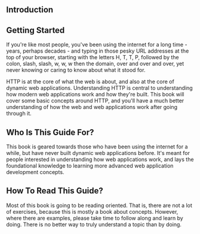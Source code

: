 ## Introduction

## Getting Started

If you're like most people, you've been using the internet for a long time - years, perhaps decades - and typing in those pesky URL addresses at the top of your browser, starting with the letters H, T, T, P, followed by the colon, slash, slash, w, w, w then the domain, over and over and over, yet never knowing or caring to know about what it stood for.

HTTP is at the core of what the web is about, and also at the core of dynamic web applications. Understanding HTTP is central to understanding how modern web applications work and how they're built. This book will cover some basic concepts around HTTP, and you'll have a much better understanding of how the web and web applications work after going through it.

## Who Is This Guide For?

This book is geared towards those who have been using the internet for a while, but have never built dynamic web applications before. It's meant for people interested in understanding how web applications work, and lays the foundational knowledge to learning more advanced web application development concepts.

## How To Read This Guide?

Most of this book is going to be reading oriented. That is, there are not a lot of exercises, because this is mostly a book about concepts. However, where there are examples, please take time to follow along and learn by doing. There is no better way to truly understand a topic than by doing.